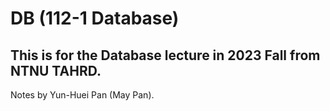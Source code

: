 # DB (112-1 Database)
This is for the Database lecture in 2023 Fall from NTNU TAHRD.
-
Notes by Yun-Huei Pan (May Pan).


